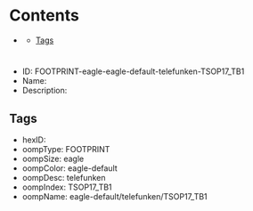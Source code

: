 



Contents
========

* [](#)
	* [Tags](#tags)

# 

- ID: FOOTPRINT-eagle-eagle-default-telefunken-TSOP17_TB1
- Name: 
- Description: 

## Tags

- hexID: 
- oompType: FOOTPRINT
- oompSize: eagle
- oompColor: eagle-default
- oompDesc: telefunken
- oompIndex: TSOP17_TB1
- oompName: eagle-default/telefunken/TSOP17_TB1
